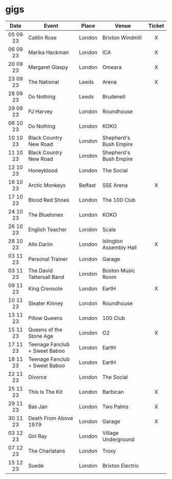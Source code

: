 # gigs
|Date|Event|Place|Venue|Ticket|
|:--:|-----|----|-----|:----:|
|05 09 23|Caitlin Rose|London|Brixton Windmill|X|
|06 09 23|Marika Hackman|London|ICA|X|
|20 09 23|Margaret Glaspy|London|Omeara|X|
|23 09 23|The National|Leeds|Arena|X|
|28 09 23|Do Nothing|Leeds|Brudenell|
|29 09 23|PJ Harvey|London|Roundhouse|
|06 10 23|Do Nothing|London|KOKO|
|10 10 23|Black Country New Road|London|Shepherd's Bush Empire|
|11 10 23|Black Country New Road|London|Shepherd's Bush Empire|
|12 10 23|Honeyblood|London|The Social|
|16 10 23|Arctic Monkeys|Belfast|SSE Arena|X|
|17 10 23|Blood Red Shoes|London|The 100 Club|
|24 10 23|The Bluetones|London|KOKO|
|26 10 23|English Teacher|London|Scala|
|28 10 23|Allo Darlin|London|Islington Assembly Hall|X|
|03 11 23|Personal Trainer|London|Garage||
|03 11 23|The David Tattersall Band|London|Boston Music Room||
|09 11 23|King Creosote|London|EartH|X|
|10 11 23|Sleater Kinney|London|Roundhouse|
|13 11 23|Pillow Queens|London|100 Club|
|15 11 23|Queens of the Stone Age|London|O2|X|
|17 11 23|Teenage Fanclub + Sweet Baboo|London|EartH|
|18 11 23|Teenage Fanclub + Sweet Baboo|London|EartH|
|22 11 23|Divorce|London|The Social|
|25 11 23|This Is The Kit|London|Barbican|X|
|29 11 23|Bas Jan|London|Two Palms|X|
|30 11 23|Death From Above 1979|London|Garage|X|
|03 12 23|Girl Ray|London|Village Underground|
|07 12 23|The Charlatans|London|Troxy|
|15 12 23|Suede|London|Brixton Electric|
